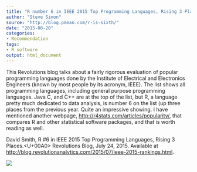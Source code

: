 ```yaml
---
title: "R number 6 in IEEE 2015 Top Programming Languages, Rising 3 Places"
author: "Steve Simon"
source: "http://blog.pmean.com/r-is-sixth/"
date: "2015-08-20"
categories:
- Recommendation
tags:
- R software
output: html_document
---
```


This Revolutions blog talks about a fairly rigorous evaluation of
popular programming languages done by the Institute of Electrical and
Electronics Engineers (known by most people by its acronym, IEEE). The
list shows all programming languages, including general purpose
programming languages. Java C, and C++ are at the top of the list, but
R, a language pretty much dedicated to data analysis, is number 6 on the
list (up three places from the previous year. Quite an impressive
showing. I have mentioned another webpage,
<http://r4stats.com/articles/popularity/>, that compares R and other
statistical software packages, and that is worth reading as
well.

<!---More--->

David Smith, R #6 in IEEE 2015 Top Programming Languages, Rising 3
Places.<U+00A0> Revolutions Blog, July 24, 2015. Available at
<http://blog.revolutionanalytics.com/2015/07/ieee-2015-rankings.html>.

![](http://www.pmean.com/images/images/15/r-is-sixth01.png)




